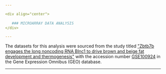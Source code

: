 ```yaml
---

<div align="center">
   
   ### MICROARRAY DATA ANALYSIS
</div>

---
```


The datasets for this analysis were sourced from the study titled ["Zbtb7b engages the long noncoding RNA Blnc1 to drive brown and beige fat development and thermogenesis"](https://doi.org/10.1073/pnas.1703494114) with the accession number [GSE100924](https://www.ncbi.nlm.nih.gov/geo/query/acc.cgi?acc=GSE100924) in the Gene Expression Omnibus (GEO) database.

---

